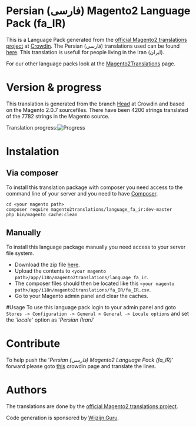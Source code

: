 # Persian (فارسی) Magento2 Language Pack (fa_IR)
This is a Language Pack generated from the [official Magento2 translations project](https://crowdin.com/project/magento-2) at [Crowdin](https://crowdin.com).
The Persian (فارسی) translations used can be found [here](https://crowdin.com/project/magento-2/fa).
This translation is usefull for people living in the Iran (ایران).

For our other language packs look at the [Magento2Translations](http://magento2translations.github.io/) page.

# Version & progress
This translation is generated from the branch [Head](https://crowdin.com/project/magento-2/fa#/Head) at Crowdin and based on the Magento 2.0.7 sourcefiles.
There have been  4200 strings translated of the 7782 strings in the Magento source.

Translation progress:![Progress](http://progressed.io/bar/54)

# Instalation
## Via composer
To install this translation package with composer you need access to the command line of your server and you need to have [Composer](https://getcomposer.org).
```
cd <your magento path>
composer require magento2translations/language_fa_ir:dev-master
php bin/magento cache:clean
```
## Manually
To install this language package manually you need access to your server file system.
* Download the zip file [here](https://github.com/Magento2Translations/language_fa_ir/archive/master.zip).
* Upload the contents to `<your magento path>/app/i18n/magento2translations/language_fa_ir`.
* The composer files should then be located like this `<your magento path>/app/i18n/magento2translations/fa_IR/fa_IR.csv`.
* Go to your Magento admin panel and clear the caches.

#Usage
To use this language pack login to your admin panel and goto `Stores -> Configuration -> General > General -> Locale options` and set the '*locale*' option as '*Persian (Iran)*'

# Contribute
To help push the '*Persian (فارسی) Magento2 Language Pack (fa_IR)*' forward please goto [this](https://crowdin.com/project/magento-2/fa) crowdin page and translate the lines.

# Authors
The translations are done by the [official Magento2 translations project](https://crowdin.com/project/magento-2).

Code generation is sponsored by [Wijzijn.Guru](http://www.wijzijn.guru/).